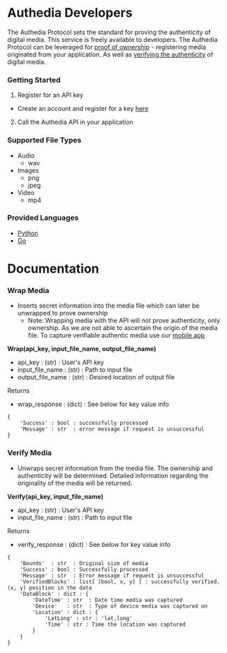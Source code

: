 # Authedia Developers

The Authedia Protocol sets the standard for proving the authenticity of digital media. This service is freely available to developers. The Authedia Protocol can be leveraged for [proof of ownership](https://github.com/Authedia/Developers#wrap-media) - registering media originated from your application. As well as [verifying the authenticity](https://github.com/Authedia/Developers#verify-media) of digital media.


### Getting Started
1. Register for an API key
  * Create an account and register for a key [here](http://www.authedia.com/)
2. Call the Authedia API in your application

### Supported File Types
* Audio
  * wav
* Images
  * png
  * jpeg
* Video
  * mp4

### Provided Languages
* [Python](https://github.com/Authedia/Developers/tree/python)
* [Go](https://github.com/Authedia/Developers/tree/go)

# Documentation

### Wrap Media
* Inserts secret information into the media file which can later be unwrapped to prove ownership
  * Note: Wrapping media with the API will not prove authenticity, only ownership. As we are not able to ascertain the origin of the media file. To capture verifiable authentic media use our [mobile app](http://www.authedia.com/)


**Wrap(api_key, input_file_name, output_file_name)**  
  * api_key : (str) : User's API key
  * input_file_name : (str) : Path to input file
  * output_file_name : (str) : Desired location of output file

Returns  
* wrap_response : (dict) : See below for key value info

```
{
    'Success' : bool : successfully processed
    'Message' : str  : error message if request is unsuccessful
}
```

### Verify Media
* Unwraps secret information from the media file. The ownership and authenticity will be determined. Detailed information regarding the originality of the media will be returned.


**Verify(api_key, input_file_name)**  
  * api_key : (str) : User's API key
  * input_file_name : (str) : Path to input file

Returns  
  * verify_response : (dict) : See below for key value info
  
```
{
    'Bounds'  : str  : Original size of media
    'Success' : bool : Successfully processed
    'Message' : str  : Error message if request is unsuccessful
    'VerifiedBlocks' : list[ [bool, x, y] ] : successfully verified. (x, y) position in the data
    'DataBlock' : dict : {
        'DateTime' : str  : Date time media was captured
        'Device'   : str  : Type of device media was captured on
        'Location' : dict : {
            'LatLong' : str : 'lat,long'
            'Time' : str : Time the location was captured
        }
    }
}
```
